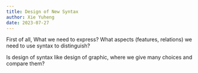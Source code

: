 ```yaml
---
title: Design of New Syntax
author: Xie Yuheng
date: 2023-07-27
---
```


First of all, What we need to express?
What aspects (features, relations) we need to use syntax to distinguish?

Is design of syntax like design of graphic,
where we give many choices and compare them?
